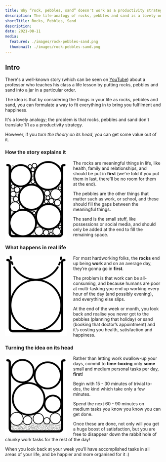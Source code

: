 ```yaml
---
title: Why “rock, pebbles, sand” doesn't work as a productivity strategy
description: The life-analogy of rocks, pebbles and sand is a lovely one; it's just that it doesn't translate 1:1 when you need to get things done
shortTitle: Rocks, Pebbles, Sand
description: 
date: 2021-08-11
media:
  featured: ./images/rock-pebbles-sand.png
  thumbnail: ./images/rock-pebbles-sand.png
---
```


## Intro

There's a well-known story (which can be seen on [YouTube](https://www.youtube.com/watch?v=SqGRnlXplx0)) about a professor who teaches his class a life lesson by putting rocks, pebbles and sand into a jar in a particular order.

The idea is that by considering the things in your life as rocks, pebbles and sand, you can formulate a way to fit everything in to bring you fulfilment and happiness.

It's a lovely analogy; the problem is that rocks, pebbles and sand don't translate 1:1 as a productivity strategy.

However, if you *turn the theory on its head*, you can get some value out of it.

### How the story explains it

<img src="./images/jar-1.png" style="width: 200px; margin-right: 20px; float: left" />

The rocks are meaningful things in life, like health, family and relationships, and should be put in **first** (we're told if you put them in last, there'll be no room for them at the end).

The pebbles are the other things that matter such as work, or school, and these should fill the gaps between the meaningful things.

The sand is the small stuff, like possessions or social media, and should only be added at the end to fill the remaining space.

<div class="clear" />

### What happens in real life

<img src="./images/jar-2.png" style="width: 200px; margin-right: 20px; float: left" />

For most hardworking folks, the **rocks** end up being **work** and on an average day, they’re gonna go in **first**.

The problem is that work can be all-consuming, and because humans are poor at multi-tasking you end up working every hour of the day (and possibly evening), and everything else slips.

At the end of the week or month, you look back and realise you never got to the pebbles (planning that holiday) or sand (booking that doctor’s appointment) and it’s costing you health, satisfaction and happiness.

<div class="clear" />

### Turning the idea on its head

<img src="./images/jar-3.png" style="width: 200px; margin-right: 20px; float: left" />

Rather than letting work swallow-up your days, commit to **time-boxing** only **some** small and medium personal tasks per day, **first**!

Begin with 15 - 30 minutes of trivial to-dos, the kind which take only a few minutes.

Spend the next 60 - 90 minutes on medium tasks you know you know you can get done.

Once these are done, not only will you get a huge boost of satisfaction, but you are free to disappear down the rabbit hole of chunky work tasks for the rest of the day!

When you look back at your week you’ll have accomplished tasks in all areas of your life, and be happier and more organised for it :)

